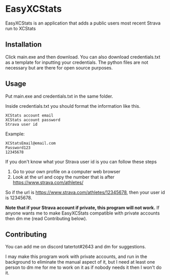 # EasyXCStats


EasyXCStats is an application that adds a public users most recent Strava run to XCStats

## Installation

Click main.exe and then download. You can also download credentials.txt as a template for inputting your credentials. The python files are not necessary but are there for open source purposes.


## Usage

Put main.exe and credentials.txt in the same folder.

Inside credentials.txt you should format the information like this.
```
XCStats account email
XCStats account password
Strava user id
```
Example:
```
XCStatsEmail@email.com
Password123
12345678
```
If you don't know what your Strava user id is you can follow these steps

1. Go to your own profile on a computer web browser
2. Look at the url and copy the number that is after https://www.strava.com/athletes/

So if the url is https://www.strava.com/athletes/12345678, then your user id is 12345678.

**Note that if your Strava account if private, this program will not work.** If anyone wants me to make EasyXCStats compatible with private accounts then dm me (read Contributing below).

## Contributing

You can add me on discord tatertot#2643 and dm for suggestions.

I may make this program work with private accounts, and run in the background to eliminate the manual aspect of it, but I need at least one person to dm me for me to work on it as if nobody needs it then I won't do it.
